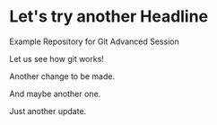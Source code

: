 # Let's try another Headline

Example Repository for Git Advanced Session

Let us see how git works!

Another change to be made.

And maybe another one.

Just another update.
